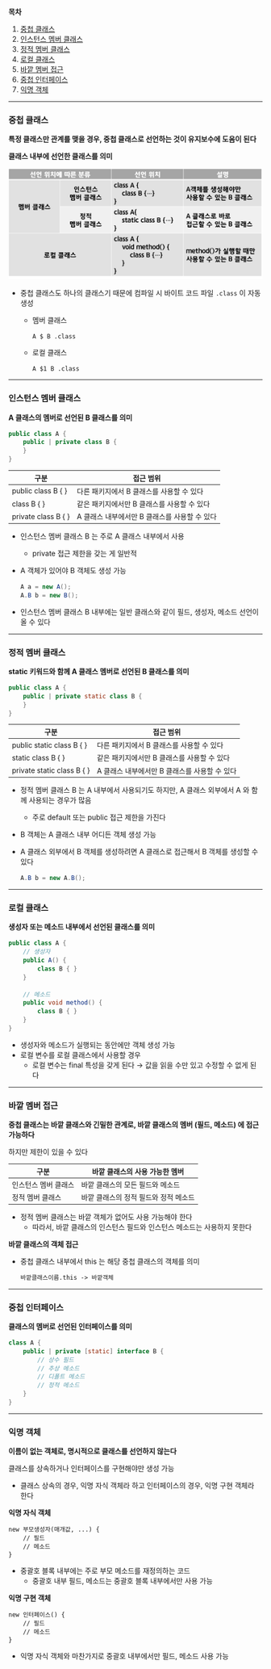 **목차**

1. [중첩 클래스](#중첩-클래스)
2. [인스턴스 멤버 클래스](#인스턴스-멤버-클래스)
3. [정적 멤버 클래스](#정적-멤버-클래스)
4. [로컬 클래스](#로컬-클래스)
5. [바깥 멤버 접근](#바깥-멤버-접근)
6. [중첩 인터페이스](#중첩-인터페이스)
7. [익명 객체](#익명-객체)

---

### 중첩 클래스

**특정 클래스만 관계를 맺을 경우, 중첩 클래스로 선언하는 것이 유지보수에 도움이 된다**

**클래스 내부에 선언한 클래스를 의미**

![중첩 클래스](./assets/nested_class.png)

* 중첩 클래스도 하나의 클래스기 때문에 컴파일 시 바이트 코드 파일 `.class` 이 자동 생성

  * 멤버 클래스

    ```
    A $ B .class
    ```

  * 로컬 클래스

    ```
    A $1 B .class
    ```

---

### 인스턴스 멤버 클래스

**A 클래스의 멤버로 선언된 B 클래스를 의미**

```java
public class A {
	public | private class B {
    }
}
```

| 구분                | 접근 범위                                     |
| ------------------- | --------------------------------------------- |
| public class B { }  | 다른 패키지에서 B 클래스를 사용할 수 있다     |
| class B { }         | 같은 패키지에서만 B 클래스를 사용할 수 있다   |
| private class B { } | A 클래스 내부에서만 B 클래스를 사용할 수 있다 |

* 인스턴스 멤버 클래스 B 는 주로 A 클래스 내부에서 사용

  * private 접근 제한을 갖는 게 일반적

* A 객체가 있어야 B 객체도 생성 가능

  ```java
  A a = new A();
  A.B b = new B();
  ```

* 인스턴스 멤버 클래스 B 내부에는 일반 클래스와 같이 필드, 생성자, 메소드 선언이 올 수 있다

---

### 정적 멤버 클래스

**static 키워드와 함께 A 클래스 멤버로 선언된 B 클래스를 의미**

```java
public class A {
	public | private static class B {
    }
}
```

| 구분                       | 접근 범위                                     |
| -------------------------- | --------------------------------------------- |
| public static class B { }  | 다른 패키지에서 B 클래스를 사용할 수 있다     |
| static class B { }         | 같은 패키지에서만 B 클래스를 사용할 수 있다   |
| private static class B { } | A 클래스 내부에서만 B 클래스를 사용할 수 있다 |

* 정적 멤버 클래스 B 는 A 내부에서 사용되기도 하지만, A 클래스 외부에서 A 와 함께 사용되는 경우가 많음

  * 주로 default 또는 public 접근 제한을 가진다

* B 객체는 A 클래스 내부 어디든 객체 생성 가능

* A 클래스 외부에서 B 객체를 생성하려면 A 클래스로 접근해서 B 객체를 생성할 수 있다

  ```java
  A.B b = new A.B();
  ```

---

### 로컬 클래스

**생성자 또는 메소드 내부에서 선언된 클래스를 의미**

```java
public class A {
    // 생성자
    public A() {
        class B { }
    }
    
    // 메소드
    public void method() {
        class B { }
    }
}
```

* 생성자와 메소드가 실행되는 동안에만 객체 생성 가능
* 로컬 변수를 로컬 클래스에서 사용할 경우
  * 로컬 변수는 final 특성을 갖게 된다 &rarr; 값을 읽을 수만 있고 수정할 수 없게 된다

---

### 바깥 멤버 접근

**중첩 클래스는 바깥 클래스와 긴밀한 관계로, 바깥 클래스의 멤버 (필드, 메소드) 에 접근 가능하다**

하지만 제한이 있을 수 있다

| 구분                 | 바깥 클래스의 사용 가능한 멤버        |
| -------------------- | ------------------------------------- |
| 인스턴스 멤버 클래스 | 바깥 클래스의 모든 필드와 메소드      |
| 정적 멤버 클래스     | 바깥 클래스의 정적 필드와 정적 메소드 |

* 정적 멤버 클래스는 바깥 객체가 없어도 사용 가능해야 한다
  * 따라서, 바깥 클래스의 인스턴스 필드와 인스턴스 메소드는 사용하지 못한다



**바깥 클래스의 객체 접근**

* 중첩 클래스 내부에서 this 는 해당 중첩 클래스의 객체를 의미

  ```markdown
  바깥클래스이름.this -> 바깥객체
  ```

---

### 중첩 인터페이스

**클래스의 멤버로 선언된 인터페이스를 의미**

```java
class A {
	public | private [static] interface B {
        // 상수 필드
        // 추상 메소드
        // 디폴트 메소드
        // 정적 메소드
    }
}
```

---

### 익명 객체

**이름이 없는 객체로, 명시적으로 클래스를 선언하지 않는다**

클래스를 상속하거나 인터페이스를 구현해야만 생성 가능

* 클래스 상속의 경우, 익명 자식 객체라 하고 인터페이스의 경우, 익명 구현 객체라 한다



**익명 자식 객체**

```
new 부모생성자(매개값, ...) {
	// 필드
	// 메소드
}
```

* 중괄호 블록 내부에는 주로 부모 메소드를 재정의하는 코드
  * 중괄호 내부 필드, 메소드는 중괄호 블록 내부에서만 사용 가능



**익명 구현 객체**

```
new 인터페이스() {
	// 필드
	// 메소드
}
```

* 익명 자식 객체와 마찬가지로 중괄호 내부에서만 필드, 메소드 사용 가능